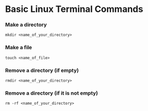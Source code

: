 # Basic Linux Terminal Commands

### Make a directory 
`mkdir <name_of_your_directory>`

### Make a file 
`touch <name_of_file>`

### Remove a directory (if empty)
`rmdir <name_of_your_directory>`

### Remove a directory (if it is not empty)
`rm -rf <name_of_your_directory>`

